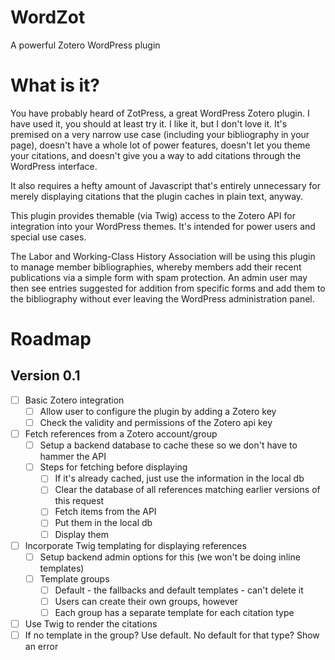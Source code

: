 # WordZot
A powerful Zotero WordPress plugin

# What is it?

You have probably heard of ZotPress, a great WordPress Zotero plugin. I have used it,
you should at least try it. I like it, but I don't love it. It's premised on a
very narrow use case (including your bibliography in your page), doesn't have a
whole lot of power features, doesn't let you theme your citations, and doesn't
give you a way to add citations through the WordPress interface.

It also requires a hefty amount of Javascript that's entirely unnecessary for
merely displaying citations that the plugin caches in plain text, anyway.

This plugin provides themable (via Twig) access to the Zotero API for integration
into your WordPress themes. It's intended for power users and special use cases.

The Labor and Working-Class History Association will be using this plugin to
manage member bibliographies, whereby members add their recent publications via
a simple form with spam protection. An admin user may then see entries suggested
for addition from specific forms and add them to the bibliography without ever
leaving the WordPress administration panel.

# Roadmap

## Version 0.1
- [ ] Basic Zotero integration
  - [ ] Allow user to configure the plugin by adding a Zotero key
  - [ ] Check the validity and permissions of the Zotero api key
- [ ] Fetch references from a Zotero account/group
  - [ ] Setup a backend database to cache these so we don't have to hammer the API
  - [ ] Steps for fetching before displaying
    - [ ] If it's already cached, just use the information in the local db
    - [ ] Clear the database of all references matching earlier versions of this request
    - [ ] Fetch items from the API
    - [ ] Put them in the local db
    - [ ] Display them
- [ ] Incorporate Twig templating for displaying references
  - [ ] Setup backend admin options for this (we won't be doing inline templates)
  - [ ] Template groups
    - [ ] Default - the fallbacks and default templates - can't delete it
    - [ ] Users can create their own groups, however
    - [ ] Each group has a separate template for each citation type
 - [ ] Use Twig to render the citations
 - [ ] If no template in the group? Use default. No default for that type? Show an error
